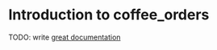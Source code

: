 # Introduction to coffee_orders

TODO: write [great documentation](http://jacobian.org/writing/what-to-write/)
